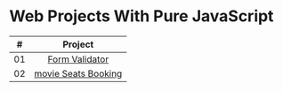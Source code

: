 # Web Projects With Pure JavaScript

<table>
<thead>
<tr>
<th align="center">#</th>
<th align="center">Project</th>
</tr>
</thead>
<tbody>
<tr>
<td align="center">01</td>
<td align="center"><a href="https://github.com/AmirNabiev7/pureJavaScriptProjects/tree/master/formValidation">Form Validator</a></td>
</tr>
 <tr>
<td align="center">02</td>
<td align="center"><a href="https://github.com/AmirNabiev7/pureJavaScriptProjects/tree/master/movieSeatsBooking">movie Seats Booking</a></td>
</tr>

</tbody>
</table>
